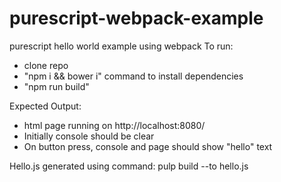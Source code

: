 # purescript-webpack-example
purescript hello world example using webpack
To run:
- clone repo
- "npm i && bower i" command to install dependencies
- "npm run build"

Expected Output:
- html page running on http://localhost:8080/
- Initially console should be clear
- On button press, console and page should show "hello" text

Hello.js generated using command: pulp build --to hello.js
